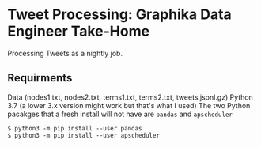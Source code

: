 # Tweet Processing: Graphika Data Engineer Take-Home 
Processing Tweets as a nightly job. 

## Requirments
Data (nodes1.txt, nodes2.txt, terms1.txt, terms2.txt, tweets.jsonl.gz)
Python 3.7 (a lower 3.x version might work but that's what I used)
The two Python pacakges that a fresh install will not have are `pandas` and `apscheduler` 

```shell
$ python3 -m pip install --user pandas
$ python3 -m pip install --user apscheduler
```
